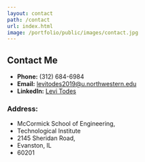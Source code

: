 ```yaml
---
layout: contact
path: /contact
url: index.html
image: /portfolio/public/images/contact.jpg
---
```


## Contact Me

* **Phone:** (312) 684-6984
* **Email:** levitodes2019@u.northwestern.edu
* **LinkedIn:** [Levi Todes](https://www.linkedin.com/in/levi-todes-637a43177/)

### Address: 
* McCormick School of Engineering,
* Technological Institute
* 2145 Sheridan Road,
* Evanston, IL
* 60201

